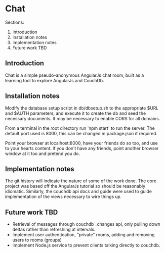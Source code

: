 Chat
====

Sections:
1. Introduction
2. Installation notes
3. Implementation notes
4. Future work TBD

## Introduction

Chat is a simple pseudo-anonymous AngularJs chat room, built as a learning tool to explore AngularJs and CouchDb.

## Installation notes

Modify the database setup script in db/dbsetup.sh to the appropriate $URL and $AUTH parameters, and execute it to create the db and seed the necessary documents. It may be necessary to enable CORS for all domains.

From a terminal in the root directory run 'npm start' to run the server. The default port used is 8000, this can be changed in package.json if required.

Point your browser at localhost:8000, have your friends do so too, and use to your hearts content. If you don't have any friends, point another browser window at it too and pretend you do.

## Implementation notes

The git history will indicate the nature of some of the work done. The core project was based off the AngularJs tutorial so should be reasonably idiomatic. Similarly, the couchdb api docs and guide were used to guide implementation of the views necessary to wire things up.

## Future work TBD

* Retrieval of messages through couchdb _changes api, only pulling down deltas rather than refreshing at intervals.
* Implement user authentication, "private" rooms, adding and removing users to rooms (groups)
* Implement Node.js service to prevent clients talking directly to couchdb.
